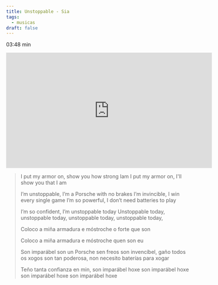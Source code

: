 ```yaml
---
title: Unstoppable - Sia
tags:
  - musicas
draft: false
---
```

03:48  min

<iframe width="560" height="315" src="https://www.youtube.com/embed/3A9OY1MPu9k" title="YouTube video player" frameborder="0" allow="accelerometer; autoplay; clipboard-write; encrypted-media; gyroscope; picture-in-picture" allowfullscreen></iframe>

> I put my armor on,
> show you how strong Iam
> I put my armor on,
> I'll show you that I am
>
> I’m unstoppable,
> I’m a Porsche with no brakes
> I’m invincible, I win every single game
> I’m so powerful, I don’t need batteries to play
>
> I’m so confident,
> I’m unstoppable today
> Unstoppable today,
> unstoppable today,
> unstoppable today,
> unstoppable today,
>
> Coloco a miña armadura
> e móstroche o forte que son
>
> Coloco a miña armadura
> e móstroche quen son eu
>
> Son imparábel
> son un Porsche sen freos
> son invencíbel, gaño todos os xogos
> son tan poderosa, non necesito baterías para xogar
>
> Teño tanta confianza en min,
> son imparábel hoxe
> son imparábel hoxe
> son imparábel hoxe
> son imparábel hoxe